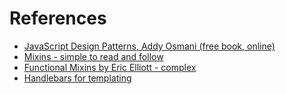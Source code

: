 # References
- [JavaScript Design Patterns, Addy Osmani (free book, online)](https://addyosmani.com/resources/essentialjsdesignpatterns/book/)
- [Mixins - simple to read and follow](https://javascript.info/mixins)
- [Functional Mixins by Eric Elliott - complex](https://medium.com/javascript-scene/functional-mixins-composing-software-ffb66d5e731c)
- [Handlebars for templating](https://handlebarsjs.com/)
